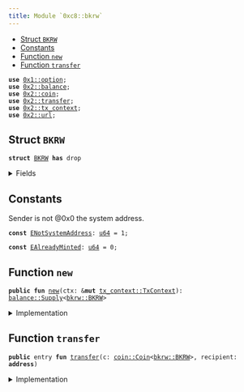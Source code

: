 ```yaml
---
title: Module `0xc8::bkrw`
---
```




-  [Struct `BKRW`](#0xc8_bkrw_BKRW)
-  [Constants](#@Constants_0)
-  [Function `new`](#0xc8_bkrw_new)
-  [Function `transfer`](#0xc8_bkrw_transfer)


<pre><code><b>use</b> <a href="../move-stdlib/option.md#0x1_option">0x1::option</a>;
<b>use</b> <a href="../sui-framework/balance.md#0x2_balance">0x2::balance</a>;
<b>use</b> <a href="../sui-framework/coin.md#0x2_coin">0x2::coin</a>;
<b>use</b> <a href="../sui-framework/transfer.md#0x2_transfer">0x2::transfer</a>;
<b>use</b> <a href="../sui-framework/tx_context.md#0x2_tx_context">0x2::tx_context</a>;
<b>use</b> <a href="../sui-framework/url.md#0x2_url">0x2::url</a>;
</code></pre>



<a name="0xc8_bkrw_BKRW"></a>

## Struct `BKRW`



<pre><code><b>struct</b> <a href="../bfc-system/bkrw.md#0xc8_bkrw_BKRW">BKRW</a> <b>has</b> drop
</code></pre>



<details>
<summary>Fields</summary>


<dl>
<dt>
<code>dummy_field: bool</code>
</dt>
<dd>

</dd>
</dl>


</details>

<a name="@Constants_0"></a>

## Constants


<a name="0xc8_bkrw_ENotSystemAddress"></a>

Sender is not @0x0 the system address.


<pre><code><b>const</b> <a href="../bfc-system/bkrw.md#0xc8_bkrw_ENotSystemAddress">ENotSystemAddress</a>: <a href="../move-stdlib/u64.md#0x1_u64">u64</a> = 1;
</code></pre>



<a name="0xc8_bkrw_EAlreadyMinted"></a>



<pre><code><b>const</b> <a href="../bfc-system/bkrw.md#0xc8_bkrw_EAlreadyMinted">EAlreadyMinted</a>: <a href="../move-stdlib/u64.md#0x1_u64">u64</a> = 0;
</code></pre>



<a name="0xc8_bkrw_new"></a>

## Function `new`



<pre><code><b>public</b> <b>fun</b> <a href="../bfc-system/bkrw.md#0xc8_bkrw_new">new</a>(ctx: &<b>mut</b> <a href="../sui-framework/tx_context.md#0x2_tx_context_TxContext">tx_context::TxContext</a>): <a href="../sui-framework/balance.md#0x2_balance_Supply">balance::Supply</a>&lt;<a href="../bfc-system/bkrw.md#0xc8_bkrw_BKRW">bkrw::BKRW</a>&gt;
</code></pre>



<details>
<summary>Implementation</summary>


<pre><code><b>public</b> <b>fun</b> <a href="../bfc-system/bkrw.md#0xc8_bkrw_new">new</a>(ctx: &<b>mut</b> TxContext): Supply&lt;<a href="../bfc-system/bkrw.md#0xc8_bkrw_BKRW">BKRW</a>&gt; {
    <b>assert</b>!(<a href="../sui-framework/tx_context.md#0x2_tx_context_sender">tx_context::sender</a>(ctx) == @0x0, <a href="../bfc-system/bkrw.md#0xc8_bkrw_ENotSystemAddress">ENotSystemAddress</a>);
    <b>assert</b>!(<a href="../sui-framework/tx_context.md#0x2_tx_context_epoch">tx_context::epoch</a>(ctx) == 0, <a href="../bfc-system/bkrw.md#0xc8_bkrw_EAlreadyMinted">EAlreadyMinted</a>);
    <b>let</b> (cap, metadata) = <a href="../sui-framework/coin.md#0x2_coin_create_currency">coin::create_currency</a>(
        <a href="../bfc-system/bkrw.md#0xc8_bkrw_BKRW">BKRW</a> {},
        9,
        b"<a href="../bfc-system/bkrw.md#0xc8_bkrw_BKRW">BKRW</a>",
        b"Benfen KRW",
        b"",
        <a href="../move-stdlib/option.md#0x1_option_none">option::none</a>(),
        ctx
    );
    <a href="../sui-framework/transfer.md#0x2_transfer_public_freeze_object">transfer::public_freeze_object</a>(metadata);
    <a href="../sui-framework/coin.md#0x2_coin_treasury_into_supply">coin::treasury_into_supply</a>(cap)
}
</code></pre>



</details>

<a name="0xc8_bkrw_transfer"></a>

## Function `transfer`



<pre><code><b>public</b> entry <b>fun</b> <a href="../sui-framework/transfer.md#0x2_transfer">transfer</a>(c: <a href="../sui-framework/coin.md#0x2_coin_Coin">coin::Coin</a>&lt;<a href="../bfc-system/bkrw.md#0xc8_bkrw_BKRW">bkrw::BKRW</a>&gt;, recipient: <b>address</b>)
</code></pre>



<details>
<summary>Implementation</summary>


<pre><code><b>public</b> entry <b>fun</b> <a href="../sui-framework/transfer.md#0x2_transfer">transfer</a>(c: <a href="../sui-framework/coin.md#0x2_coin_Coin">coin::Coin</a>&lt;<a href="../bfc-system/bkrw.md#0xc8_bkrw_BKRW">BKRW</a>&gt;, recipient: <b>address</b>) {
    <a href="../sui-framework/transfer.md#0x2_transfer_public_transfer">transfer::public_transfer</a>(c, recipient)
}
</code></pre>



</details>
